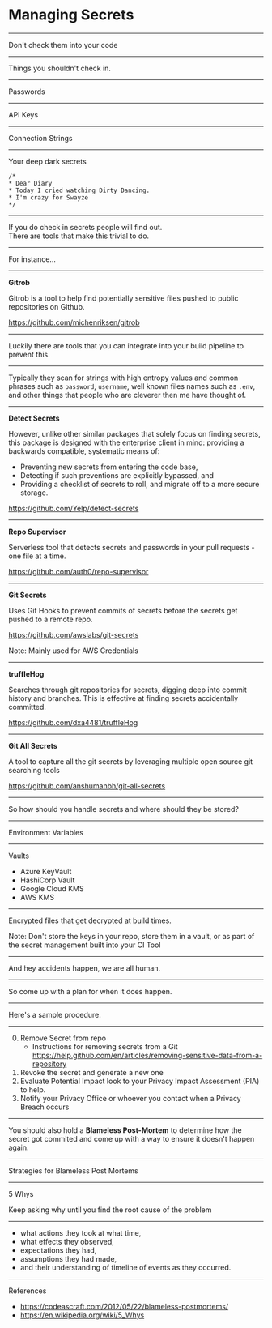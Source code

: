# Managing Secrets

---

Don't check them into your code

---

Things you shouldn't check in.

------

Passwords

------

API Keys

------

Connection Strings

------

Your deep dark secrets

```
/*
* Dear Diary
* Today I cried watching Dirty Dancing. 
* I'm crazy for Swayze
*/
```

---

If you do check in secrets people will find out.  
There are tools that make this trivial to do.

------

For instance...

------

**Gitrob**  

Gitrob is a tool to help find potentially sensitive files pushed to public repositories on Github.

https://github.com/michenriksen/gitrob

---

Luckily there are tools that you can integrate into your build pipeline to prevent this.

------

Typically they scan for strings with high entropy values and common phrases such as `password`, `username`, well known files names such as `.env`, and other things that people who are cleverer then me have thought of. 

------

**Detect Secrets**  

However, unlike other similar packages that solely focus on finding secrets, this package is designed with the enterprise client in mind: providing a backwards compatible, systematic means of:

- Preventing new secrets from entering the code base,
- Detecting if such preventions are explicitly bypassed, and
- Providing a checklist of secrets to roll, and migrate off to a more secure storage.

https://github.com/Yelp/detect-secrets

------

**Repo Supervisor**  

Serverless tool that detects secrets and passwords in your pull requests - one file at a time.  

https://github.com/auth0/repo-supervisor

------

**Git Secrets**

Uses Git Hooks to prevent commits of secrets before the secrets get pushed to a remote repo.

https://github.com/awslabs/git-secrets

Note: Mainly used for AWS Credentials

------

**truffleHog**

Searches through git repositories for secrets, digging deep into commit history and branches. This is effective at finding secrets accidentally committed.

https://github.com/dxa4481/truffleHog

------

**Git All Secrets** 

A tool to capture all the git secrets by leveraging multiple open source git searching tools

https://github.com/anshumanbh/git-all-secrets

---

So how should you handle secrets and where should they be stored? 

------

Environment Variables

------

Vaults

- Azure KeyVault
- HashiCorp Vault
- Google Cloud KMS
- AWS KMS

------

Encrypted files that get decrypted at build times. 

Note: Don't store the keys in your repo, store them in a vault, or as part of the secret management built into your CI Tool

---

And hey accidents happen, we are all human.

------

So come up with a plan for when it does happen.

------

Here's a sample procedure. 

------

0. Remove Secret from repo  
    - Instructions for removing secrets from a Git https://help.github.com/en/articles/removing-sensitive-data-from-a-repository
0. Revoke the secret and generate a new one
0. Evaluate Potential Impact look to your Privacy Impact Assessment (PIA) to help.  
0. Notify your Privacy Office or whoever you contact when a Privacy Breach occurs

---

You should also hold a **Blameless Post-Mortem** to determine how the secret got commited and come up with a way to ensure it doesn't happen again.

---

Strategies for Blameless Post Mortems

---

5 Whys  

Keep asking why until you find the root cause of the problem  

------

- what actions they took at what time,
- what effects they observed,
- expectations they had,
- assumptions they had made,
- and their understanding of timeline of events as they occurred.

---

References  
- https://codeascraft.com/2012/05/22/blameless-postmortems/  
- https://en.wikipedia.org/wiki/5_Whys  